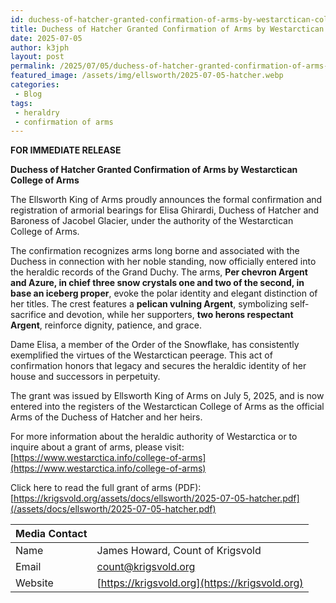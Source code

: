 ```yaml
---
id: duchess-of-hatcher-granted-confirmation-of-arms-by-westarctican-college-of-arms
title: Duchess of Hatcher Granted Confirmation of Arms by Westarctican College of Arms
date: 2025-07-05
author: k3jph
layout: post
permalink: /2025/07/05/duchess-of-hatcher-granted-confirmation-of-arms-by-westarctican-college-of-arms
featured_image: /assets/img/ellsworth/2025-07-05-hatcher.webp
categories:
 - Blog 
tags:
 - heraldry
 - confirmation of arms
---
```


**FOR IMMEDIATE RELEASE**

**Duchess of Hatcher Granted Confirmation of Arms by Westarctican College of Arms**

The Ellsworth King of Arms proudly announces the formal confirmation and
registration of armorial bearings for Elisa Ghirardi, Duchess of Hatcher and
Baroness of Jacobel Glacier, under the authority of the Westarctican College of
Arms.

The confirmation recognizes arms long borne and associated with the Duchess in
connection with her noble standing, now officially entered into the heraldic
records of the Grand Duchy. The arms, **Per chevron Argent and Azure, in chief
three snow crystals one and two of the second, in base an iceberg proper**,
evoke the polar identity and elegant distinction of her titles. The crest
features a **pelican vulning Argent**, symbolizing self-sacrifice and devotion,
while her supporters, **two herons respectant Argent**, reinforce dignity,
patience, and grace.

Dame Elisa, a member of the Order of the Snowflake, has consistently exemplified
the virtues of the Westarctican peerage. This act of confirmation honors that
legacy and secures the heraldic identity of her house and successors in
perpetuity.

The grant was issued by Ellsworth King of Arms on July 5, 2025, and is now
entered into the registers of the Westarctican College of Arms as the official
Arms of the Duchess of Hatcher and her heirs.

For more information about the heraldic authority of Westarctica or to inquire
about a grant of arms, please visit:
[https://www.westarctica.info/college-of-arms](https://www.westarctica.info/college-of-arms)

Click here to read the full grant of arms (PDF):
[https://krigsvold.org/assets/docs/ellsworth/2025-07-05-hatcher.pdf](/assets/docs/ellsworth/2025-07-05-hatcher.pdf)

| **Media Contact** |                                                |
|:------------------|:-----------------------------------------------|
| Name              | James Howard, Count of Krigsvold               |
| Email             | count@krigsvold.org                            |
| Website           | [https://krigsvold.org](https://krigsvold.org) |



